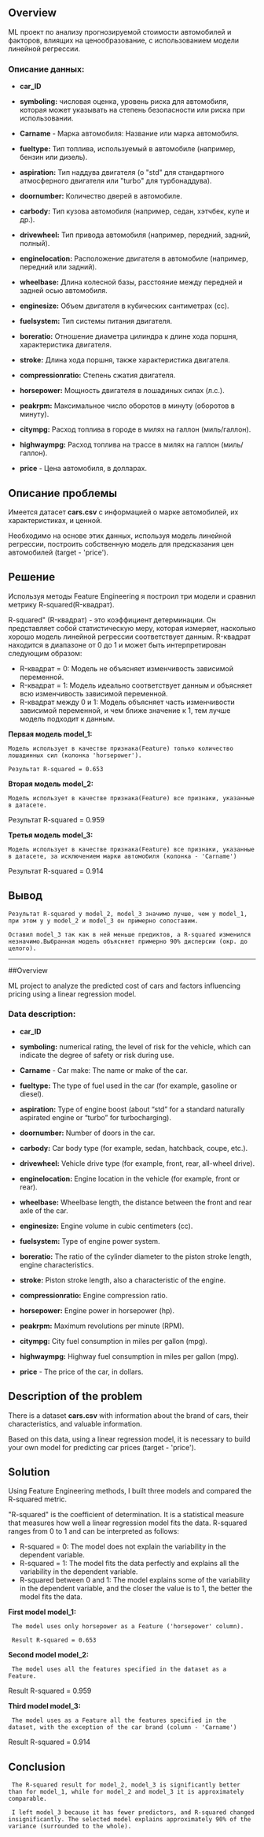 ## Overview

ML проект по анализу прогнозируемой стоимости автомобилей и факторов, влиящих на ценообразование, с использованием модели линейной регрессии.

### Описание данных: 
- **car_ID**
- **symboling:** числовая оценка, уровень риска для автомобиля, которая может указывать на степень безопасности или риска при использовании.

- **Carname** - Марка автомобиля: Название или марка автомобиля.

- **fueltype:** Тип топлива, используемый в автомобиле (например, бензин или дизель).

- **aspiration:** Тип наддува двигателя (о "std" для стандартного атмосферного двигателя или "turbo" для турбонаддува).

- **doornumber:** Количество дверей в автомобиле.

- **carbody:** Тип кузова автомобиля (например, седан, хэтчбек, купе и др.).

- **drivewheel:** Тип привода автомобиля (например, передний, задний, полный).

- **enginelocation:** Расположение двигателя в автомобиле (например, передний или задний).

- **wheelbase:** Длина колесной базы, расстояние между передней и задней осью автомобиля.

- **enginesize:** Объем двигателя в кубических сантиметрах (cc).

- **fuelsystem:** Тип системы питания двигателя.

- **boreratio:** Отношение диаметра цилиндра к длине хода поршня, характеристика двигателя.

- **stroke:** Длина хода поршня, также характеристика двигателя.

- **compressionratio:** Степень сжатия двигателя.

- **horsepower:** Мощность двигателя в лошадиных силах (л.с.).

- **peakrpm:** Максимальное число оборотов в минуту (оборотов в минуту).

- **citympg:** Расход топлива в городе в милях на галлон (миль/галлон).

- **highwaympg:** Расход топлива на трассе в милях на галлон (миль/галлон).

- **price** - Цена автомобиля, в долларах.


## Описание проблемы 
Имеется датасет **cars.csv** с информацией о марке автомобилей, их характеристиках, и ценной. 

Необходимо на основе этих данных, используя модель линейной регрессии, построить собственную модель для предсказания цен автомобилей (target - 'price'). 


## Решение 
Используя методы Feature Engineering я построил три модели и сравнил метрику R-squared(R-квадрат).

R-squared" (R-квадрат) - это коэффициент детерминации. Он представляет собой статистическую меру, которая измеряет, насколько хорошо модель линейной регрессии соответствует данным. R-квадрат находится в диапазоне от 0 до 1 и может быть интерпретирован следующим образом:

- R-квадрат = 0: Модель не объясняет изменчивость зависимой переменной.
- R-квадрат = 1: Модель идеально соответствует данным и объясняет всю изменчивость зависимой переменной.
- R-квадрат между 0 и 1: Модель объясняет часть изменчивости зависимой переменной, и чем ближе значение к 1, тем лучше модель подходит к данным.


**Первая модель model_1:**
  
    Модель использует в качестве признака(Feature) только количество лошадинных сил (колонка 'horsepower'). 

    Результат R-squared = 0.653

**Вторая модель model_2:**
    
    Модель использует в качестве признака(Feature) все признаки, указанные в датасете. 

Результат R-squared = 0.959

**Третья модель model_3:**
    
    Модель использует в качестве признака(Feature) все признаки, указанные в датасете, за исключением марки автомобиля (колонка - 'Carname')

Результат R-squared = 0.914

## Вывод
    Результат R-squared у model_2, model_3 значимо лучше, чем у model_1, при этом у у model_2 и model_3 он примерно сопоставим. 

    Оставил model_3 так как в ней меньше предиктов, а R-squared изменился незначимо.Выбранная модель объясняет примерно 90% дисперсии (окр. до целого). 

--- 

##Overview

ML project to analyze the predicted cost of cars and factors influencing pricing using a linear regression model.

### Data description:
- **car_ID**
- **symboling:** numerical rating, the level of risk for the vehicle, which can indicate the degree of safety or risk during use.

- **Carname** - Car make: The name or make of the car.

- **fueltype:** The type of fuel used in the car (for example, gasoline or diesel).

- **aspiration:** Type of engine boost (about “std” for a standard naturally aspirated engine or “turbo” for turbocharging).

- **doornumber:** Number of doors in the car.

- **carbody:** Car body type (for example, sedan, hatchback, coupe, etc.).

- **drivewheel:** Vehicle drive type (for example, front, rear, all-wheel drive).

- **enginelocation:** Engine location in the vehicle (for example, front or rear).

- **wheelbase:** Wheelbase length, the distance between the front and rear axle of the car.

- **enginesize:** Engine volume in cubic centimeters (cc).

- **fuelsystem:** Type of engine power system.

- **boreratio:** The ratio of the cylinder diameter to the piston stroke length, engine characteristics.

- **stroke:** Piston stroke length, also a characteristic of the engine.

- **compressionratio:** Engine compression ratio.

- **horsepower:** Engine power in horsepower (hp).

- **peakrpm:** Maximum revolutions per minute (RPM).

- **citympg:** City fuel consumption in miles per gallon (mpg).

- **highwaympg:** Highway fuel consumption in miles per gallon (mpg).

- **price** - The price of the car, in dollars.


## Description of the problem
There is a dataset **cars.csv** with information about the brand of cars, their characteristics, and valuable information.

Based on this data, using a linear regression model, it is necessary to build your own model for predicting car prices (target - 'price').


## Solution
Using Feature Engineering methods, I built three models and compared the R-squared metric.

"R-squared" is the coefficient of determination. It is a statistical measure that measures how well a linear regression model fits the data. R-squared ranges from 0 to 1 and can be interpreted as follows:

- R-squared = 0: The model does not explain the variability in the dependent variable.
- R-squared = 1: The model fits the data perfectly and explains all the variability in the dependent variable.
- R-squared between 0 and 1: The model explains some of the variability in the dependent variable, and the closer the value is to 1, the better the model fits the data.


**First model model_1:**
  
     The model uses only horsepower as a Feature ('horsepower' column).

     Result R-squared = 0.653

**Second model model_2:**
    
     The model uses all the features specified in the dataset as a Feature.

Result R-squared = 0.959

**Third model model_3:**
    
     The model uses as a Feature all the features specified in the dataset, with the exception of the car brand (column - 'Carname')

Result R-squared = 0.914

## Conclusion
     The R-squared result for model_2, model_3 is significantly better than for model_1, while for model_2 and model_3 it is approximately comparable.

     I left model_3 because it has fewer predictors, and R-squared changed insignificantly. The selected model explains approximately 90% of the variance (surrounded to the whole).


